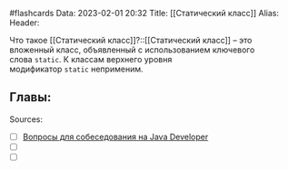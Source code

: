 #flashcards
Data: 2023-02-01 20:32
Title: [[Статический класс]]
Alias:
Header:

Что такое [[Статический класс]]?::[[Статический класс]] – это вложенный класс, объявленный с использованием ключевого слова `static`. К классам верхнего уровня модификатор `static` неприменим.
<!--SR:!2023-02-05,1,130-->



Главы:
-


Sources:
- [ ] [Вопросы для собеседования на Java Developer](https://github.com/enhorse/java-interview/blob/master/README.md#%D0%9E%D0%9E%D0%9F)
- [ ] []()
- [ ] []()
